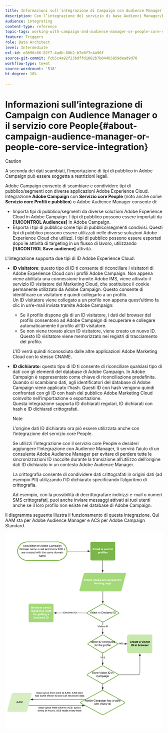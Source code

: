 ```yaml
---
title: Informazioni sull’integrazione di Campaign con Audience Manager o il servizio core People
description: Con l’integrazione del servizio di base Audienci Manager/People, puoi condividere audience o segmenti all’interno delle diverse soluzioni Adobe Experience Cloud.
audience: integrating
content-type: reference
topic-tags: working-with-campaign-and-audience-manager-or-people-core-service
feature: Triggers
role: Data Architect
level: Intermediate
exl-id: e8b96c66-82f7-4adb-88b2-b7e0f7c4a96f
source-git-commit: fcb5c4a92f23bdffd1082b7b044b5859dead9d70
workflow-type: tm+mt
source-wordcount: '518'
ht-degree: 18%

---
```


# Informazioni sull’integrazione di Campaign con Audience Manager o il servizio core People{#about-campaign-audience-manager-or-people-core-service-integration}

>[!CAUTION]
>
>A seconda dei dati scambiati, l’importazione di tipi di pubblico in Adobe Campaign può essere soggetta a restrizioni legali.

Adobe Campaign consente di scambiare e condividere tipi di pubblico/segmenti con diverse applicazioni Adobe Experience Cloud. Integrazione **Adobe Campaign** con **Servizio core People** (noto anche come **Servizio core Profili e pubblico**) o Adobe Audience Manager consente di:

* Importa tipi di pubblico/segmenti da diverse soluzioni Adobe Experience Cloud in Adobe Campaign. I tipi di pubblico possono essere importati da **[!UICONTROL Audiences]** in Adobe Campaign.
* Esporta i tipi di pubblico come tipi di pubblico/segmenti condivisi. Questi tipi di pubblico possono essere utilizzati nelle diverse soluzioni Adobe Experience Cloud che utilizzi. I tipi di pubblico possono essere esportati dopo le attività di targeting in un flusso di lavoro, utilizzando **[!UICONTROL Save audience]** attività.

L&#39;integrazione supporta due tipi di ID Adobe Experience Cloud:

* **ID visitatore**: questo tipo di ID ti consente di riconciliare i visitatori di Adobe Experience Cloud con i profili Adobe Campaign. Non appena viene abilitata una connessione tramite Adobe IMS, viene attivato il servizio ID visitatore del Marketing Cloud, che sostituisce il cookie permanente utilizzato da Adobe Campaign. Questo consente di identificare un visitatore e quindi collegarlo a un profilo.
  <br>Un ID visitatore viene collegato a un profilo non appena quest’ultimo fa clic in un’e-mail inviata tramite Adobe Campaign:
   * Se il profilo dispone già di un ID visitatore, i dati del browser del profilo consentono ad Adobe Campaign di recuperare e collegare automaticamente il profilo all’ID visitatore.
   * Se non viene trovato alcun ID visitatore, viene creato un nuovo ID. Questo ID visitatore viene memorizzato nei registri di tracciamento del profilo.

  L’ID verrà quindi riconosciuto dalle altre applicazioni Adobe Marketing Cloud con lo stesso CNAME.

* **ID dichiarato**: questo tipo di ID ti consente di riconciliare qualsiasi tipo di dati con gli elementi del database di Adobe Campaign. In Adobe Campaign è rappresentato come chiave di riconciliazione predefinita. Quando si scambiano dati, agli identificatori del database di Adobe Campaign viene applicato l’hash. Questi ID con hash vengono quindi confrontati con gli ID con hash del pubblico Adobe Marketing Cloud coinvolto nell’importazione o esportazione.
  <br>Questa integrazione supporta ID dichiarati regolari, ID dichiarati con hash e ID dichiarati crittografati.

  >[!NOTE]
  >
  >L’origine dati ID dichiarato ora piò essere utilizzata anche con l’integrazione del servizio core People.
  >
  >Se utilizzi l’integrazione con il servizio core People e desideri aggiungere l’integrazione con Audience Manager, ti servirà l’aiuto di un consulente Adobe Audience Manager per evitare di perdere tutte le sincronizzazioni ID raccolte durante la transizione all’utilizzo dell’origine dati ID dichiarato in un contesto Adobe Audience Manager.


  La crittografia consente di condividere dati crittografati in origini dati (ad esempio PII) utilizzando l’ID dichiarato specificando l’algoritmo di crittografia.

  Ad esempio, con la possibilità di decrittografare indirizzi e-mail o numeri SMS crittografati, puoi anche inviare messaggi attivati ai tuoi utenti anche se il loro profilo non esiste nel database di Adobe Campaign.

Il diagramma seguente illustra il funzionamento di questa integrazione. Qui AAM sta per Adobe Audience Manager e ACS per Adobe Campaign Standard.

![](assets/aam_diagram.png)
